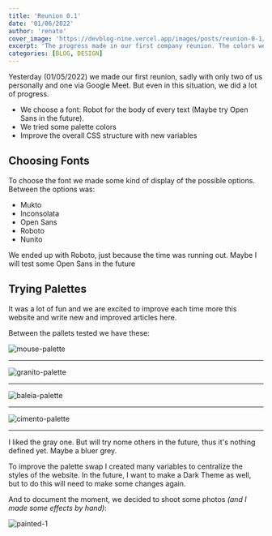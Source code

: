 ```yaml
---
title: 'Reunion 0.1'
date: '01/06/2022'
author: 'renato'
cover_image: 'https://devblog-nine.vercel.app/images/posts/reunion-0-1/painted-us-cover.webp'
excerpt: 'The progress made in our first company reunion. The colors we tested and documenting things'
categories: [BLOG, DESIGN]
---
```


Yesterday (01/05/2022) we made our first reunion, sadly with only two of us personally and one via Google Meet. But even in this situation, we did a lot of progress.

-   We choose a font: Robot for the body of every text (Maybe try Open Sans in the future).
-   We tried some palette colors 
-   Improve the overall CSS structure with new variables

## Choosing Fonts
To choose the font we made some kind of display of the possible options. Between the options was:

- Mukto
- Inconsolata
- Open Sans
- Roboto
- Nunito

We ended up with Roboto, just because the time was running out. Maybe I will test some Open Sans in the future


## Trying Palettes

It was a lot of fun and we are excited to improve each time more this website and write new and improved articles here.

  
Between the pallets tested we have these:

![mouse-palette](/images/posts/reunion-0-1/mouse-palette.webp)

---

![granito-palette](/images/posts/reunion-0-1/granito-palette.webp)

---

![baleia-palette](/images/posts/reunion-0-1/baleia-palette.webp)

---

![cimento-palette](/images/posts/reunion-0-1/cimento-palette.webp)

----

I liked the gray one. But will try nome others in the future, thus it's nothing defined yet. Maybe a bluer grey. 

  

To improve the palette swap I created many variables to centralize the styles of the website. In the future, I want to make a Dark Theme as well, but to do this will need to make some changes again. 

  

And to document the moment, we decided to shoot some photos *(and I made some effects by hand)*:

![painted-1](/images/posts/reunion-0-1/painted-us.webp)